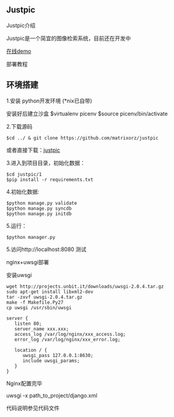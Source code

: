 Justpic
-------
Justpic介绍

Justpic是一个简宜的图像检索系统，目前还在开发中



[在线demo](http://lab.justpic.org)

部署教程

环境搭建
-------
1.安装 python开发环境 (*nix已自带)

  安装好后建立沙盒
    $virtualenv picenv
    $source picenv/bin/activate

2.下载源码

    $cd ../ & git clone https://github.com/matrixorz/justpic
   或者直接下载：[justpic](https://github.com/matrixorz/justpic/archive/master.zip)

3.进入到项目目录，初始化数据：

    $cd justpic/1
    $pip install -r requirements.txt

4.初始化数据:

    $python manage.py validate
    $python manage.py syncdb
    $python manage.py initdb

5.运行：

    $python manager.py

5.访问http://localhost:8080 测试



nginx+uwsgi部署

安装uwsgi

    wget http://projects.unbit.it/downloads/uwsgi-2.0.4.tar.gz
    sudo apt-get install libxml2-dev
    tar -zxvf uwsgi-2.0.4.tar.gz
    make -f Makefile.Py27
    cp uwsgi /usr/sbin/uwsgi

    server {
       listen 80;
       server_name xxx.xxx;
       access_log /var/log/nginx/xxx_access.log;
       error_log /var/log/nginx/xxx_error.log;

       location / {
          uwsgi_pass 127.0.0.1:8630;
          include uwsgi_params;
       }
    }

Nginx配置完毕


uwsgi -x  path_to_project/django.xml

代码说明参见代码文件
